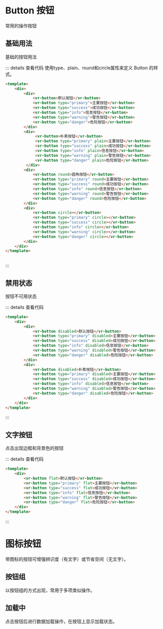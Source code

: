 # Button 按钮
常用的操作按钮

## 基础用法
基础的按钮用法

<ClientOnly>
 <button-demo-base></button-demo-base>
</ClientOnly>

::: details 查看代码
使用type、plain、round和circle属性来定义 Button 的样式。
```html
<template>
    <div>
        <div>
            <vr-button>默认按钮</vr-button>
            <vr-button type="primary">主要按钮</vr-button>
            <vr-button type="success">成功按钮</vr-button>
            <vr-button type="info">信息按钮</vr-button>
            <vr-button type="warning">警告按钮</vr-button>
            <vr-button type="danger">危险按钮</vr-button>
        </div>
        <div>
             <vr-button>朴素按钮</vr-button>
             <vr-button type="primary" plain>主要按钮</vr-button>
             <vr-button type="success" plain>成功按钮</vr-button>
             <vr-button type="info" plain>信息按钮</vr-button>
             <vr-button type="warning" plain>警告按钮</vr-button>
             <vr-button type="danger" plain>危险按钮</vr-button>
         </div>
        <div>
            <vr-button round>圆角按钮</vr-button>
            <vr-button type="primary" round>主要按钮</vr-button>
            <vr-button type="success" round>成功按钮</vr-button>
            <vr-button type="info" round>信息按钮</vr-button>
            <vr-button type="warning" round>警告按钮</vr-button>
            <vr-button type="danger" round>危险按钮</vr-button>
        </div>
        <div>
            <vr-button circle></vr-button>
            <vr-button type="primary" circle></vr-button>
            <vr-button type="success" circle></vr-button>
            <vr-button type="info" circle></vr-button>
            <vr-button type="warning" circle></vr-button>
            <vr-button type="danger" circle></vr-button>
        </div>
    </div>
</template>
 
```
:::

## 禁用状态
按钮不可用状态

<ClientOnly>
 <button-demo-disabled></button-demo-disabled>
</ClientOnly>

::: details 查看代码
```html
<template>
    <div>
        <div>
            <vr-button disabled>默认按钮</vr-button>
            <vr-button type="primary" disabled>主要按钮</vr-button>
            <vr-button type="success" disabled>成功按钮</vr-button>
            <vr-button type="info" disabled>信息按钮</vr-button>
            <vr-button type="warning" disabled>警告按钮</vr-button>
            <vr-button type="danger" disabled>危险按钮</vr-button>
        </div>
        <div>
            <vr-button disabled>朴素按钮</vr-button>
            <vr-button type="primary" disabled>主要按钮</vr-button>
            <vr-button type="success" disabled>成功按钮</vr-button>
            <vr-button type="info" disabled>信息按钮</vr-button>
            <vr-button type="warning" disabled>警告按钮</vr-button>
            <vr-button type="danger" disabled>危险按钮</vr-button>
        </div>
    </div>
</template>
```
:::

## 文字按钮
点击出现边框和背景色的按钮

<ClientOnly>
 <button-demo-flat></button-demo-flat>
</ClientOnly>

::: details 查看代码
```html
<template>
    <div>
        <vr-button flat>默认按钮</vr-button>
        <vr-button type="primary" flat>主要按钮</vr-button>
        <vr-button type="success" flat>成功按钮</vr-button>
        <vr-button type="info" flat>信息按钮</vr-button>
        <vr-button type="warning" flat>警告按钮</vr-button>
        <vr-button type="danger" flat>危险按钮</vr-button>
    </div>
</template>
```
:::

# 图标按钮
带图标的按钮可增强辨识度（有文字）或节省空间（无文字）。

<ClientOnly>
 <button-demo-icon></button-demo-icon>
</ClientOnly>


## 按钮组
以按钮组的方式出现，常用于多项类似操作。

<ClientOnly>
 <button-demo-group></button-demo-group>
</ClientOnly>

## 加载中
点击按钮后进行数据加载操作，在按钮上显示加载状态。

<ClientOnly>
 <button-demo-loading></button-demo-loading>
</ClientOnly>
